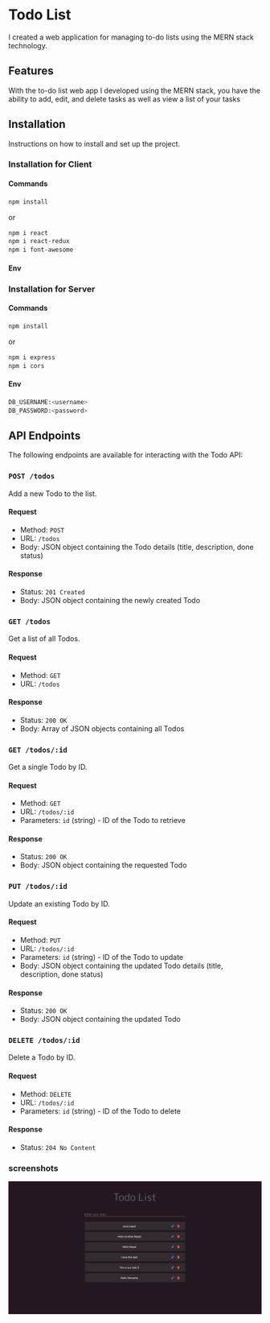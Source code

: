 # Todo List

I created a web application for managing to-do lists using the MERN stack technology.

## Features

With the to-do list web app I developed using the MERN stack, you have the ability to add, edit, and delete tasks as well as view a list of your tasks

## Installation

Instructions on how to install and set up the project.

### Installation for Client

#### Commands

```bash
npm install
```

or

```bash
npm i react
npm i react-redux
npm i font-awesome
```

#### Env

### Installation for Server

#### Commands

```bash
npm install
```

or

```bash
npm i express
npm i cors
```

#### Env

```bash
DB_USERNAME:<username>
DB_PASSWORD:<password>
```

## API Endpoints

The following endpoints are available for interacting with the Todo API:

### `POST /todos`

Add a new Todo to the list.

#### Request

- Method: `POST`
- URL: `/todos`
- Body: JSON object containing the Todo details (title, description, done status)

#### Response

- Status: `201 Created`
- Body: JSON object containing the newly created Todo

### `GET /todos`

Get a list of all Todos.

#### Request

- Method: `GET`
- URL: `/todos`

#### Response

- Status: `200 OK`
- Body: Array of JSON objects containing all Todos

### `GET /todos/:id`

Get a single Todo by ID.

#### Request

- Method: `GET`
- URL: `/todos/:id`
- Parameters: `id` (string) - ID of the Todo to retrieve

#### Response

- Status: `200 OK`
- Body: JSON object containing the requested Todo

### `PUT /todos/:id`

Update an existing Todo by ID.

#### Request

- Method: `PUT`
- URL: `/todos/:id`
- Parameters: `id` (string) - ID of the Todo to update
- Body: JSON object containing the updated Todo details (title, description, done status)

#### Response

- Status: `200 OK`
- Body: JSON object containing the updated Todo

### `DELETE /todos/:id`

Delete a Todo by ID.

#### Request

- Method: `DELETE`
- URL: `/todos/:id`
- Parameters: `id` (string) - ID of the Todo to delete

#### Response

- Status: `204 No Content`

### screenshots

![Alt text](./assets/screenshot.png "Optional title")
